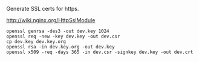 Generate SSL certs for https.

http://wiki.nginx.org/HttpSslModule

```shell
openssl genrsa -des3 -out dev.key 1024
openssl req -new -key dev.key -out dev.csr
cp dev.key dev.key.org
openssl rsa -in dev.key.org -out dev.key
openssl x509 -req -days 365 -in dev.csr -signkey dev.key -out dev.crt
```
